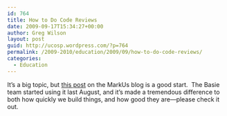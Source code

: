 ```yaml
---
id: 764
title: How to Do Code Reviews
date: 2009-09-17T15:34:27+00:00
author: Greg Wilson
layout: post
guid: http://ucosp.wordpress.com/?p=764
permalink: /2009-2010/education/2009/09/how-to-do-code-reviews/
categories:
  - Education
---
```

It&#8217;s a big topic, but [this post](https://stanley.cdf.toronto.edu/drproject/csc49x/olm_rails/wiki/HowToReviewBoard) on the MarkUs blog is a good start.  The Basie team started using it last August, and it&#8217;s made a tremendous difference to both how quickly we build things, and how good they are&#8212;please check it out.
